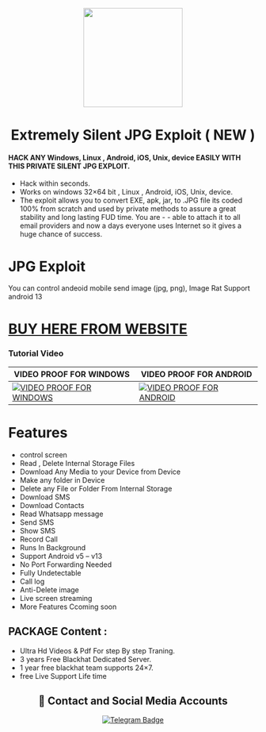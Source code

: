 <p align="center">
<img src='https://ratshop.org/wp-content/uploads/2024/02/jpeg.png' style="height:200px;width:200px;" >
</p>
<h1 align=center>Extremely Silent JPG Exploit ( NEW )</h1>

#### HACK ANY Windows, Linux , Android, iOS, Unix, device  EASILY WITH THIS PRIVATE SILENT JPG EXPLOIT.

<div align="center">

</div>

- Hack within seconds.
- Works on windows  32×64 bit , Linux , Android, iOS, Unix, device.
- The exploit allows you to convert EXE, apk, jar, to .JPG file its coded 100% from scratch and used by private methods to assure a great stability and long lasting FUD time. You are - - able to attach it to all email providers and now a days everyone uses Internet so it gives a huge chance of success.

# JPG Exploit
You can control andeoid mobile send image (jpg, png), Image Rat Support android 13

#   [BUY HERE FROM WEBSITE]

[BUY HERE FROM WEBSITE]: https://ratshop.org/product/extremely-silent-jpg-exploit-new/


### Tutorial Video
VIDEO PROOF FOR WINDOWS | VIDEO PROOF FOR ANDROID
-------|------
 [![VIDEO PROOF FOR WINDOWS](http://ratshop.org/wp-content/uploads/2024/02/Youtube_logo.png)](https://ratshop.org/video/jpg.mp4) | [![VIDEO PROOF FOR ANDROID](http://ratshop.org/wp-content/uploads/2024/02/Youtube_logo.png)](https://ratshop.org/video/img.mp4)




# Features
- control screen
- Read , Delete Internal Storage Files
- Download Any Media to your Device from Device
- Make any folder in Device
- Delete any File or Folder From Internal Storage
- Download SMS
- Download Contacts
- Read Whatsapp message
- Send SMS
- Show SMS
- Record Call
- Runs In Background
- Support Android v5 – v13
- No Port Forwarding Needed
- Fully Undetectable
- Call log
- Anti-Delete image
- Live screen streaming
- More Features Ccoming soon
 

## PACKAGE Content :

- Ultra Hd Videos & Pdf For step By step Traning.
- 3 years Free Blackhat Dedicated Server.
- 1 year free blackhat team supports 24×7.
- free Live Support Life time


<h2 align="center">🔗 Contact and Social Media Accounts</h2>

<p align="center">
  <a href="https://telegram.me/prorat370">
    <img src="https://img.shields.io/badge/CONTACT-TELEGRAM-blue?style=for-the-badge&logo=telegram" alt="Telegram Badge"/>
  </a>
